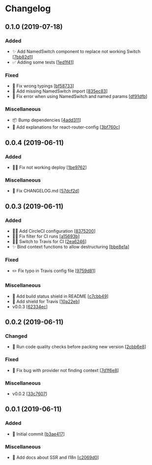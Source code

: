 # Changelog

<a name="0.1.0"></a>
## 0.1.0 (2019-07-18)

### Added

- ✨ Add NamedSwitch component to replace not working Switch [[7bb82d1](https://github.com/D34THWINGS/react-named-router/commit/7bb82d16f2443f12c5ce24dcc7aced3d9fefae3f)]
- ✅ Adding some tests [[1ed1f41](https://github.com/D34THWINGS/react-named-router/commit/1ed1f41d619734896918ade2ca97c397d3c3b56a)]

### Fixed

- 🐛 Fix wrong typings [[bf58733](https://github.com/D34THWINGS/react-named-router/commit/bf587338658f0fbb6fc7926d6638f05bf0200443)]
- 🐛 Add missing NamedSwitch import [[835ec83](https://github.com/D34THWINGS/react-named-router/commit/835ec836a0b5c8b6a19910afd883ad0c7ba760b4)]
- 🐛 Fix error when using NamedSwitch and named params [[df91dfb](https://github.com/D34THWINGS/react-named-router/commit/df91dfb0a5ba96d4b0cdd6e6a2ce374bb28d9e9f)]

### Miscellaneous

- 📦 Bump dependencies [[4add311](https://github.com/D34THWINGS/react-named-router/commit/4add311eebbc40fa7f88032b24c9e43b5e0696bf)]
- 📝 Add explanations for react-router-config [[3bf760c](https://github.com/D34THWINGS/react-named-router/commit/3bf760c18efbe66c6d6a4a9614410b59de109125)]


<a name="0.0.4"></a>
## 0.0.4 (2019-06-11)

### Added

- 👷‍♂️ Fix not working deploy [[1be9762](https://github.com/D34THWINGS/react-named-router/commit/1be97621abb8dbfd313432dda885317ee8f18e66)]

### Miscellaneous

- 📝 Fix CHANGELOG.md [[57dcf2d](https://github.com/D34THWINGS/react-named-router/commit/57dcf2dbc9607e6953193243d2efe11f800024bf)]


<a name="0.0.3"></a>
## 0.0.3 (2019-06-11)

### Added

- 👷‍♂️ Add CircleCI configuration [[8375200](https://github.com/D34THWINGS/react-named-router/commit/8375200c68a146e860756d945cb8fc945a02c5c7)]
- 👷‍♂️ Fix filter for CI runs [[a15693b](https://github.com/D34THWINGS/react-named-router/commit/a15693b5d7b44b0c5f4f9b29b3ca5b72e0183810)]
- 👷‍♂️ Switch to Travis for CI [[2ea6246](https://github.com/D34THWINGS/react-named-router/commit/2ea62464c8b52857e4c4fff0097c5f98450fab37)]
- ✨ Bind context functions to allow destructuring [[bbe8e1a](https://github.com/D34THWINGS/react-named-router/commit/bbe8e1a65b12add7d2b535bccea60a43d6a4d38b)]

### Fixed

- ✏️ Fix typo in Travis config file [[9759d81](https://github.com/D34THWINGS/react-named-router/commit/9759d81cd416981f53e981f395654a5e31ae40bd)]

### Miscellaneous

- 📝 Add build status shield in README [[c7cbb49](https://github.com/D34THWINGS/react-named-router/commit/c7cbb494593f755b518c3ccaee981fcc714c2709)]
- 📝 Add shield for Travis [[10a22eb](https://github.com/D34THWINGS/react-named-router/commit/10a22eb50fcae049b5e7dc070ab3ba89e57ee46e)]
-  v0.0.3 [[62334ec](https://github.com/D34THWINGS/react-named-router/commit/62334ec244a5d8bf00fa89055152e09f68b988b3)]


<a name="0.0.2"></a>
## 0.0.2 (2019-06-11)

### Changed

- 🔧 Run code quality checks before packing new version [[2cbb6e8](https://github.com/D34THWINGS/react-named-router/commit/2cbb6e8a1d6e26e477924c75896ac20df6f99e99)]

### Fixed

- 🐛 Fix bug with provider not finding context [[7d1f6e8](https://github.com/D34THWINGS/react-named-router/commit/7d1f6e8aaee4e4ebbc0623a9fbca9039669bf916)]

### Miscellaneous

-  v0.0.2 [[33c7607](https://github.com/D34THWINGS/react-named-router/commit/33c7607225f4483796fc38793767a6151197add9)]


<a name="0.0.1"></a>
## 0.0.1 (2019-06-11)

### Added

- 🎉 Initial commit [[b3ae417](https://github.com/D34THWINGS/react-named-router/commit/b3ae417b15fa2a34043d2ca948eb17bde18554f5)]

### Miscellaneous

- 📝 Add docs about SSR and I18n [[c2069d0](https://github.com/D34THWINGS/react-named-router/commit/c2069d06a93b999f3a0a16f3b99391e437438e5c)]


